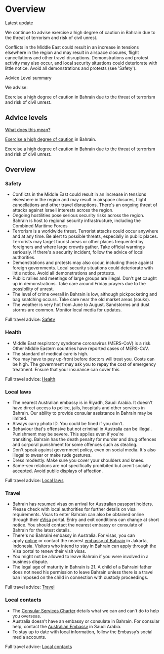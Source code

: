 # Overview

Latest update

We continue to advise exercise a high degree of caution in Bahrain due to the threat of terrorism and risk of civil unrest.  
  
Conflicts in the Middle East could result in an increase in tensions elsewhere in the region and may result in airspace closures, flight cancellations and other travel disruptions. Demonstrations and protest activity may also occur, and local security situations could deteriorate with little notice. Avoid all demonstrations and protests (see 'Safety').

Advice Level summary

We advise:

Exercise a high degree of caution in Bahrain due to the threat of terrorism and risk of civil unrest.

## Advice levels

[What does this mean?](/before-you-go/travel-advice-explained/)

[Exercise a high degree of caution](https://www.smartraveller.gov.au/consular-services/travel-advice-explained#level2) in Bahrain.

[Exercise a high degree of caution](https://www.smartraveller.gov.au/consular-services/travel-advice-explained#level2) in Bahrain due to the threat of terrorism and risk of civil unrest.

## Overview

### Safety

* Conflicts in the Middle East could result in an increase in tensions elsewhere in the region and may result in airspace closures, flight cancellations and other travel disruptions. There's an ongoing threat of attacks against Israeli interests across the region.
* Ongoing hostilities pose serious security risks across the region. Bahrain is host to regional security infrastructure, including the Combined Maritime Forces
* Terrorism is a worldwide threat. Terrorist attacks could occur anywhere and at any time. Be alert to possible threats, especially in public places. Terrorists may target tourist areas or other places frequented by foreigners and where large crowds gather. Take official warnings seriously. If there's a security incident, follow the advice of local authorities.
* Demonstrations and protests may also occur, including those against foreign governments. Local security situations could deteriorate with little notice. Avoid all demonstrations and protests.
* Public rallies and meetings of large groups are illegal. Don't get caught up in demonstrations. Take care around Friday prayers due to the possibility of unrest.
* The level of crime overall in Bahrain is low, although pickpocketing and bag snatching occurs. Take care near the old market areas (souks).
* The weather is very hot from June to August. Sandstorms and dust storms are common. Monitor local media for updates.

Full travel advice: [Safety](#safety)

### Health

* Middle East respiratory syndrome coronavirus (MERS-CoV) is a risk. Other Middle Eastern countries have reported cases of MERS-CoV.
* The standard of medical care is high.
* You may have to pay up-front before doctors will treat you. Costs can be high. The government may ask you to repay the cost of emergency treatment. Ensure that your insurance can cover this.

Full travel advice: [Health](#health)

### Local laws

* The nearest Australian embassy is in Riyadh, Saudi Arabia. It doesn't have direct access to police, jails, hospitals and other services in Bahrain. Our ability to provide consular assistance in Bahrain may be limited.
* Always carry photo ID. You could be fined if you don't.
* Behaviour that's offensive but not criminal in Australia can be illegal. Punishment may be severe. This applies even if you're transiting. Bahrain has the death penalty for murder and drug offences and corporal punishment for some offences such as stealing.
* Don't speak against government policy, even on social media. It's also illegal to swear or make rude gestures.
* Dress modestly. Make sure you cover your shoulders and knees.
* Same-sex relations are not specifically prohibited but aren't socially accepted. Avoid public displays of affection.

Full travel advice: [Local laws](#local-laws)

### Travel

* Bahrain has resumed visas on arrival for Australian passport holders. Please check with local authorities for further details on visa requirements. Visas to enter Bahrain can also be obtained online through their [eVisa](http://www.evisa.gov.bh/) portal. Entry and exit conditions can change at short notice. You should contact the nearest embassy or consulate of Bahrain for the latest details.
* There's no Bahraini embassy in Australia. For visas, you can apply [online](http://www.evisa.gov.bh/) or contact the nearest [embassy of Bahrain](https://www.mofa.gov.bh/Default.aspx?tabid=11995) in Jakarta, Indonesia. Visitors who intend to stay in Bahrain can apply through the Visa portal to renew their visit visas.
* You might not be allowed to leave Bahrain if you were involved in a business dispute.
* The legal age of maturity in Bahrain is 21. A child of a Bahraini father does not need his permission to leave Bahrain unless there is a travel ban imposed on the child in connection with custody proceedings.

Full travel advice: [Travel](#travel)

### Local contacts

* The [Consular Services Charter](/consular-services/consular-services-charter "Consular Services Charter") details what we can and can't do to help you overseas.
* Australia doesn't have an embassy or consulate in Bahrain. For consular help, contact the [Australian Embassy](https://saudiarabia.embassy.gov.au/) in Saudi Arabia.
* To stay up to date with local information, follow the Embassy’s social media accounts.

Full travel advice: [Local contacts](#local-contacts)